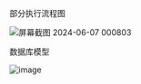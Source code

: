 部分执行流程图

![屏幕截图 2024-06-07 000803](https://github.com/moligod/Catering_Web_App/assets/89651085/a3f8435f-deff-4085-a68c-f6e220ef028b)

数据库模型

![image](https://github.com/user-attachments/assets/4bb75ad2-a4a4-4232-ba9b-dcc61634c0cf)
